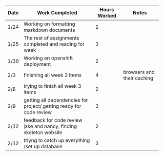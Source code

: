 
| Date  | Work Completed | Hours Worked | Notes |
| ------------- | ------------- | ------------- | ------------- |
| 1/24  | Working on formatting markdown documents  |      2         |              |
| 1/25  | The rest of assignments completed and reading for week |     3          |               |
|1/30 | Working on openshift deployment | 2 | |
| 2/3 | finishing all week 2 items | 4 | browsers and their caching|
|2/8 | trying to finish all week 3 items| 2| |
|2/9| getting all dependencies for project/ getting ready for code review| 3| |
|2/12| feedback for code review jake and nancy, finding skeleton website | 2||
|2/12| triyng to catch up everything /set up database| 3 | |

 
